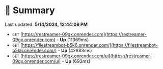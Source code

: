 # 📖 Summary
Last updated: **5/14/2024, 12:44:09 PM**

- `GET` [https://restreamer-09gx.onrender.com](https://restreamer-09gx.onrender.com) - **Up** (11369ms)
- `GET` [https://filestreambot-b5k6.onrender.com/](https://filestreambot-b5k6.onrender.com/) - **Up** (42883ms)
- `GET` [https://restreamer-09gx.onrender.com/ui](https://restreamer-09gx.onrender.com/ui) - **Up** (692ms)
